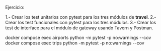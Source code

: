Ejercicio:

1.- Crear los test unitarios con pytest para los tres módulos de **travel**.
2.- Crear los test funcionales con pytest para los tres módulos.
3.- Crear los test de interface para el módulo de gateway usando Tavern y Postman.

docker compose exec airports python -m pytest -p no:warnings --cov
docker compose exec trips python -m pytest -p no:warnings --cov